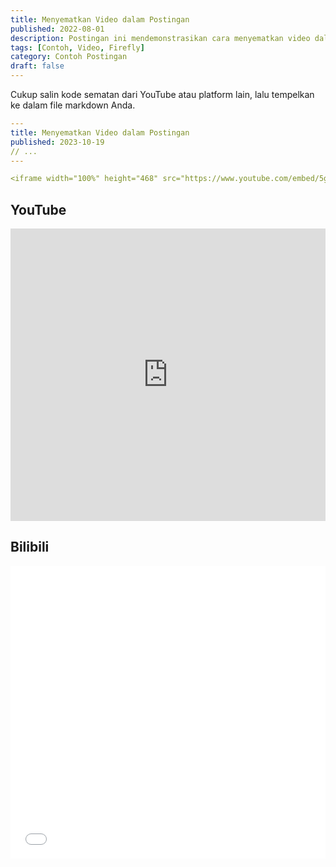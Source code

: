 ```yaml
---
title: Menyematkan Video dalam Postingan
published: 2022-08-01
description: Postingan ini mendemonstrasikan cara menyematkan video dalam postingan blog.
tags: [Contoh, Video, Firefly]
category: Contoh Postingan
draft: false
---
```


Cukup salin kode sematan dari YouTube atau platform lain, lalu tempelkan ke dalam file markdown Anda.

```yaml
---
title: Menyematkan Video dalam Postingan
published: 2023-10-19
// ...
---

<iframe width="100%" height="468" src="https://www.youtube.com/embed/5gIf0_xpFPI?si=N1WTorLKL0uwLsU_" title="YouTube video player" frameborder="0" allowfullscreen></iframe>
```
## YouTube

<iframe width="100%" height="468" src="https://www.youtube.com/embed/5gIf0_xpFPI?si=N1WTorLKL0uwLsU_" title="YouTube video player" frameborder="0" allow="accelerometer; autoplay; clipboard-write; encrypted-media; gyroscope; picture-in-picture; web-share" allowfullscreen></iframe>

## Bilibili

<iframe width="100%" height="468" src="//player.bilibili.com/player.html?bvid=BV1fK4y1s7Qf&p=1&autoplay=0" scrolling="no" border="0" frameborder="no" framespacing="0" allowfullscreen="true" &autoplay=0> </iframe>
